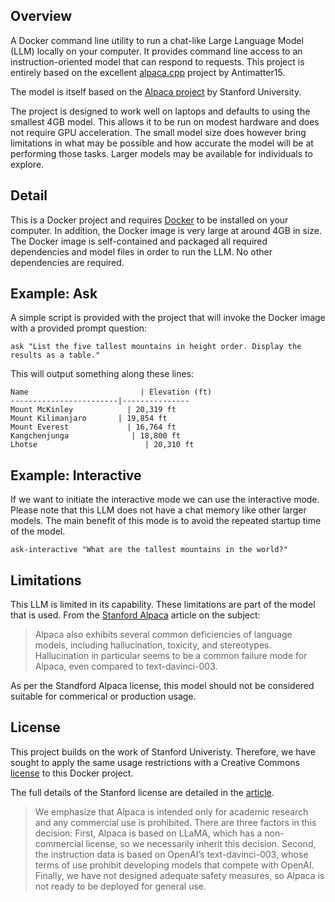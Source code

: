 <!--
Copyright 2023 GencoreOperative

Licensed under Creative Commons Attribution-NonCommercial-ShareAlike 4.0 International Public License
-->

## Overview


A Docker command line utility to run a chat-like Large Language Model (LLM) locally on your computer. It provides command line access to an instruction-oriented model that can respond to requests. This project is entirely based on the excellent [alpaca.cpp](https://github.com/antimatter15/alpaca.cpp) project by Antimatter15.

The model is itself based on the [Alpaca project](https://crfm.stanford.edu/2023/03/13/alpaca.html) by Stanford University.

The project is designed to work well on laptops and defaults to using the smallest 4GB model. This allows it to be run on modest hardware and does not require GPU acceleration. The small model size does however bring limitations in what may be possible and how accurate the model will be at performing those tasks. Larger models may be available for individuals to explore.

## Detail

This is a Docker project and requires [Docker](https://www.docker.com/) to be installed on your computer. In addition, the Docker image is very large at around 4GB in size. The Docker image is self-contained and packaged all required dependencies and model files in order to run the LLM. No other dependencies are required.

## Example: Ask

A simple script is provided with the project that will invoke the Docker image with a provided prompt question:

```
ask "List the five tallest mountains in height order. Display the results as a table."
```

This will output something along these lines:

```
Name                         | Elevation (ft) 
------------------------|---------------
Mount McKinley            | 20,319 ft  
Mount Kilimanjaro       | 19,854 ft   
Mount Everest             | 16,764 ft    
Kangchenjunga              | 18,800 ft     
Lhotse                        | 20,310 ft
```

## Example: Interactive

If we want to initiate the interactive mode we can use the interactive mode. Please note that this LLM does not have a chat memory like other larger models. The main benefit of this mode is to avoid the repeated startup time of the model.

```
ask-interactive "What are the tallest mountains in the world?"
```



## Limitations

This LLM is limited in its capability. These limitations are part of the model that is used. From the [Stanford Alpaca](https://crfm.stanford.edu/2023/03/13/alpaca.html) article on the subject:

> Alpaca also exhibits several common deficiencies of language models, including hallucination, toxicity, and stereotypes. Hallucination in particular seems to be a common failure mode for Alpaca, even compared to text-davinci-003.

As per the Standford Alpaca license, this model should not be considered suitable for commerical or production usage.

## License

This project builds on the work of Stanford Univeristy. Therefore, we have sought to apply the same usage restrictions with a Creative Commons [license](https://creativecommons.org/licenses/by-nc-sa/4.0/legalcode) to this Docker project.

The full details of the Stanford license are detailed in the [article](https://crfm.stanford.edu/2023/03/13/alpaca.html).

> We emphasize that Alpaca is intended only for academic research and any commercial use is prohibited. There are three factors in this decision: First, Alpaca is based on LLaMA, which has a non-commercial license, so we necessarily inherit this decision. Second, the instruction data is based on OpenAI’s text-davinci-003, whose terms of use prohibit developing models that compete with OpenAI. Finally, we have not designed adequate safety measures, so Alpaca is not ready to be deployed for general use.